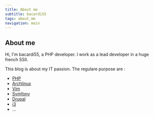 ```yaml
---
title: About me
subtitle: bacardi55
tags: about_me
navigation: main
---
```


About me
-----

Hi, I'm bacardi55, a PHP developer. I work as a lead developer in a huge french SSII.

This blog is about my IT passion. The regulare purpose are :

- [PHP](http://php.net "php")
- [Archlinux](http://archlinux.org "archlinux")
- [Vim](http://vim.org "vim")
- [Symfony](http://symfony.com "symfony")
- [Drupal](http://drupal.org "drupal")
- [i3](http://i3wm.org "i3")
- …
